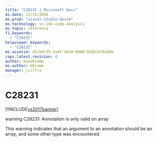 ```yaml
---
title: "C28231 | Microsoft Docs"
ms.date: 11/15/2016
ms.prod: "visual-studio-dev14"
ms.technology: vs-ide-code-analysis
ms.topic: reference
f1_keywords: 
  - "C28231"
helpviewer_keywords: 
  - "C28231"
ms.assetid: d1cb9c55-5a4f-40c0-9908-9285cb78a50a
caps.latest.revision: 4
author: mikeblome
ms.author: mblome
manager: jillfra
---
```

# C28231
[!INCLUDE[vs2017banner](../includes/vs2017banner.md)]

warning C28231: Annotation is only valid on array  
  
 This warning indicates that an argument to an annotation should be an array, and some other type was encountered.
